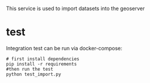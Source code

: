 This service is used to import datasets into the geoserver

# test 

Integration test can be run via docker-compose:

```shell
# first install dependencies
pip install -r requirements
#then run the test 
python test_import.py
```
